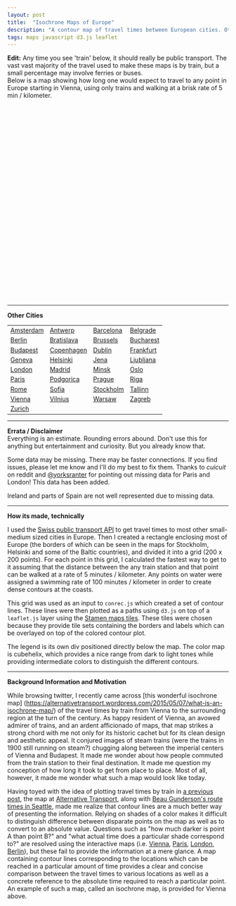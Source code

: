 ```yaml
---
layout: post
title:  "Isochrone Maps of Europe"
description: "A contour map of travel times between European cities. Otherwise known as an isochrone map."
tags: maps javascript d3.js leaflet 
---
```

<meta charset="utf-8"> 
<img itemprop="image" src="/img/isochrone_example.jpg" style='display:none' width=200 height=170>

<b>Edit:</b> Any time you see 'train' below, it should really be public transport. The vast
vast majority of the travel used to make these maps is by train, but a small percentage may
involve ferries or buses.
<br>
Below is a map showing how long one would expect to travel to any point in Europe
starting in Vienna, using only trains and walking at a brisk rate of 5 min / kilometer.
<br>
<div id="isochroneMap" style="height: 400px; width: 550px;"></div>
<div id="isochroneMapLegend" style="height: 40px; width: 550px;"></div>
<link rel="stylesheet" href="/css/leaflet.css">
<script src="/js/leaflet.js"></script>
<script src="/js/isochrone_map.js"></script>
<script src="/js/conrec.js"></script>
<script src="/js/cubehelix.js"></script>
<script src="/js/tile.stamen.js"></script>

<script type="text/javascript">
drawIsochroneMap(48.2000, 16.3667, '/jsons/isochrone_contours/vienna.json');
</script>
<hr>
<b>Other Cities</b>
<br>

<table style="width: 550px;">
<tr>
<td><a href="/supp/isochrone_amsterdam">Amsterdam</a></td>
<td><a href="/supp/isochrone_antwerp">Antwerp</a></td>
<td><a href="/supp/isochrone_barcelona">Barcelona</a></td>
<td><a href="/supp/isochrone_belgrade">Belgrade</a></td>
</tr>
<tr>
<td><a href="/supp/isochrone_berlin">Berlin</a></td>
<td><a href="/supp/isochrone_bratislava">Bratislava</a></td>
<td><a href="/supp/isochrone_brussels">Brussels</a></td>
<td><a href="/supp/isochrone_bucharest">Bucharest</a></td>
</tr>
<tr>
<td><a href="/supp/isochrone_budapest">Budapest</a></td>
<td><a href="/supp/isochrone_copenhagen">Copenhagen</a></td>
<td><a href="/supp/isochrone_dublin">Dublin</a></td>
<td><a href="/supp/isochrone_frankfurt">Frankfurt</a></td>
</tr>
<tr>
<td><a href="/supp/isochrone_geneva">Geneva</a></td>
<td><a href="/supp/isochrone_helsinki">Helsinki</a></td>
<td><a href="/supp/isochrone_jena">Jena</a></td>
<td><a href="/supp/isochrone_ljubljana">Ljubljana</a></td>
</tr>
<tr>
<td><a href="/supp/isochrone_london">London</a></td>
<td><a href="/supp/isochrone_madrid">Madrid</a></td>
<td><a href="/supp/isochrone_minsk">Minsk</a></td>
<td><a href="/supp/isochrone_oslo">Oslo</a></td>
</tr>
<tr>
<td><a href="/supp/isochrone_paris">Paris</a></td>
<td><a href="/supp/isochrone_podgorica">Podgorica</a></td>
<td><a href="/supp/isochrone_prague">Prague</a></td>
<td><a href="/supp/isochrone_riga">Riga</a></td>
</tr>
<tr>
<td><a href="/supp/isochrone_rome">Rome</a></td>
<td><a href="/supp/isochrone_sofia">Sofia</a></td>
<td><a href="/supp/isochrone_stockholm">Stockholm</a></td>
<td><a href="/supp/isochrone_tallinn">Tallinn</a></td>
</tr>
<tr>
<td><a href="/supp/isochrone_vienna">Vienna</a></td>
<td><a href="/supp/isochrone_vilnius">Vilnius</a></td>
<td><a href="/supp/isochrone_warsaw">Warsaw</a></td>
<td><a href="/supp/isochrone_zagreb">Zagreb</a></td>
</tr>
<tr>
<td><a href="/supp/isochrone_zurich">Zurich</a></td>
</tr>
</table>

<hr>
<b>Errata / Disclaimer</b>
<br>
Everything is an estimate. Rounding errors abound. Don't use this for anything but entertainment and curiosity. But you already know that.
<br>

Some data may be missing. There may be faster connections.
If you find issues, please let me know
and I'll do my best to fix them.
Thanks to <i>cuicuit</i> on reddit and
[@yorksranter](https://twitter.com/yorksranter) for pointing out missing data
for Paris and London! This data has been added.
<br>

Ireland and parts of Spain are not well represented due to missing data.
<br>
<hr>
<b>How its made, technically</b>
<br>

I used the [Swiss public transport API](http://transport.opendata.ch/) 
to get travel times to most other small-medium sized cities in Europe. Then I 
created a rectangle enclosing most of Europe (the borders of which can be seen
in the maps for Stockholm, Helsinki and some of the Baltic countries), and
divided it into a grid (200 x 200 points). For each point in this grid, I calculated
the fastest way to get to it assuming that the distance between the any train
station and that point can be walked at a rate of 5 minutes / kilometer. Any points
on water were assigned a swimming rate of 100 minutes / kilometer in order to create
dense contours at the coasts.

This grid was used as an input to `conrec.js` which created a set of contour lines.
These lines were then plotted as a paths using `d3.js` on top of a `leaflet.js` 
layer using the [Stamen maps tiles](http://maps.stamen.com/toner/). These tiles 
were chosen because they provide tile sets containing the borders and labels
which can be overlayed on top of the colored contour plot.

The legend is its own div positioned directly below the map. The color map is cubehelix,
which provides a nice range from dark to light tones while providing intermediate colors
to distinguish the different contours.

<hr>
<b>Background Information and Motivation</b>

While browsing twitter, I recently came across [this wonderful isochrone map]
(https://alternativetransport.wordpress.com/2015/05/07/what-is-an-isochrone-map/)
of the travel times by train from Vienna to the surrounding region at the turn
of the century. As happy resident of Vienna, an avowed admirer of trains, and 
an ardent afficionado of maps, that map strikes a strong chord with me not only
for its historic cachet but for its clean design and aesthetic appeal. It conjured
images of steam trains (were the trains in 1900 still running on steam?) chugging
along between the imperial centers of Vienna and Budapest. It made me wonder about
how people commuted from the train station to their final destination. It made
me question my conception of how long it took to get from place to place. Most of
all, however, it made me wonder what such a map would look like today.

Having toyed with the idea of plotting travel times by train in [a previous
post](/2015/03/25/train-travel-times-in-europe-map/), the map
at [Alternative Transport](https://alternativetransport.wordpress.com/2015/05/07/what-is-an-isochrone-map/), along with [Beau Gunderson's route times in Seattle](http://beaugunderson.com/routes), 
made me realize that contour lines are a much better
way of presenting the information. Relying on shades of a color makes it difficult
to distinguish difference between disparate points on the map as well as to
convert to an absolute value. Questions such as "how much darker is point A
than point B?" and "what actual time does a particular shade correspond to?" are
resolved using the interactive maps (i.e. [Vienna](), [Paris](), [London](),
[Berlin]()), but these fail to provide the information at a mere glance. A
map containing contour lines corresponding to the locations which can be reached
in a particular amount of time provides a clear and concise comparison between
the travel times to various locations as well as a concrete reference to the
absolute time required to reach a particular point. An example of such a map,
called an isochrone map, is provided for Vienna above.
